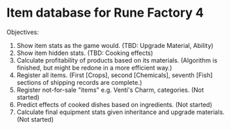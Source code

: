 # Item database for Rune Factory 4

Objectives:  
1. Show item stats as the game would. (TBD: Upgrade Material, Ability)  
2. Show item hidden stats. (TBD: Cooking effects)  
3. Calculate profitability of products based on its materials. (Algorithm is finished, but might be redone in a more efficient way.)
4. Register all items. (First [Crops], second [Chemicals], seventh [Fish] sections of shipping records are complete.) 
5. Register not-for-sale "items" e.g. Venti's Charm, categories. (Not started)
6. Predict effects of cooked dishes based on ingredients. (Not started)
7. Calculate final equipment stats given inheritance and upgrade materials. (Not started)  
